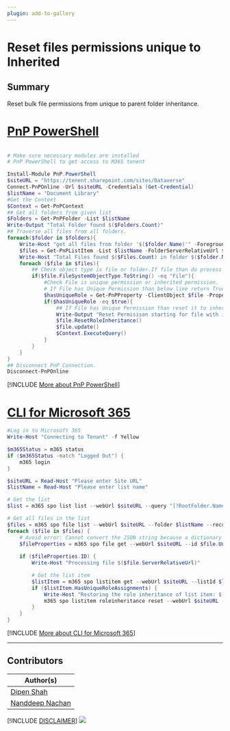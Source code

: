 ```yaml
---
plugin: add-to-gallery
---
```


# Reset files permissions unique to Inherited

## Summary
Reset bulk file permissions  from unique to parent folder inheritance.

# [PnP PowerShell](#tab/pnpps)
```powershell

# Make sure necessary modules are installed
# PnP PowerShell to get access to M365 tenent

Install-Module PnP.PowerShell
$siteURL = "https://tenent.sharepoint.com/sites/Dataverse"
Connect-PnPOnline -Url $siteURL -Credentials (Get-Credential)
$listName = "Document Library"
#Get the Context
$Context = Get-PnPContext
## Get all folders from given list
$Folders = Get-PnPFolder -List $listName
Write-Output "Total Folder found $($Folders.Count)"
## Traverse all files from all folders.
foreach($folder in $folders){
    Write-Host "get all files from folder '$($folder.Name)'" -ForegroundColor DarkGreen
    $files = Get-PnPListItem -List $listName -FolderServerRelativeUrl $folder.ServerRelativeUrl
    Write-Host "Total Files found $($Files.Count) in folder $($folder.Name)" -ForegroundColor DarkGreen
    foreach ($file in $files){
        ## Check object type is file or folder.If file than do process else do nothing.
        if($file.FileSystemObjectType.ToString() -eq "File"){
            #Check File is unique permission or inherited permission.
            # If File has Unique Permission than below line return True else False
            $hasUniqueRole = Get-PnPProperty -ClientObject $file -Property HasUniqueRoleAssignments
            if($hasUniqueRole -eq $true){
                ## If File has Unique Permission than reset it to inherited permission from parent folder.
                Write-Output "Reset Permisison starting for file with id $($file.Id)" -ForegroundColor DarkGreen
                $file.ResetRoleInheritance()
                $file.update()
                $Context.ExecuteQuery()
            }
        }
    }
}
## Disconnect PnP Connection.
Disconnect-PnPOnline
```
[!INCLUDE [More about PnP PowerShell](../../docfx/includes/MORE-PNPPS.md)]


# [CLI for Microsoft 365](#tab/cli-m365-ps)
```powershell
#Log in to Microsoft 365
Write-Host "Connecting to Tenant" -f Yellow

$m365Status = m365 status
if ($m365Status -match "Logged Out") {
    m365 login
}

$siteURL = Read-Host "Please enter Site URL"
$listName = Read-Host "Please enter list name"

# Get the list
$list = m365 spo list list --webUrl $siteURL --query "[?RootFolder.Name == '$listName']" --output json | ConvertFrom-Json

# Get all files in the list
$files = m365 spo file list --webUrl $siteURL --folder $listName --recursive --output json | ConvertFrom-Json
foreach ($file in $files) {
    # Avoid error: Cannot convert the JSON string because a dictionary that was converted from the string contains the duplicated keys 'Id' and 'ID'
    $fileProperties = m365 spo file get --webUrl $siteURL --id $file.UniqueId --asListItem --output json | ForEach-Object { $_.replace("Id", "_Id") } | ConvertFrom-Json
    
    if ($fileProperties.ID) {
        Write-Host "Processing file $($file.ServerRelativeUrl)"

        # Get the list item
        $listItem = m365 spo listitem get --webUrl $siteURL --listId $list.Id --id $fileProperties.ID --properties "HasUniqueRoleAssignments" | ConvertFrom-Json
        if ($listItem.HasUniqueRoleAssignments) {
            Write-Host "Restoring the role inheritance of list item: $($file.ServerRelativeUrl)"
            m365 spo listitem roleinheritance reset --webUrl $siteURL --listItemId $fileProperties.ID --listId $list.Id
        }
    }
}
```
[!INCLUDE [More about CLI for Microsoft 365](../../docfx/includes/MORE-CLIM365.md)]
***

## Contributors

| Author(s) |
|-----------|
| [Dipen Shah](https://github.com/dips365) |
| [Nanddeep Nachan](https://github.com/nanddeepn) |


[!INCLUDE [DISCLAIMER](../../docfx/includes/DISCLAIMER.md)]
<img src="https://pnptelemetry.azurewebsites.net/script-samples/scripts/reset-files-permission-unique-to-inherited" aria-hidden="true" />
